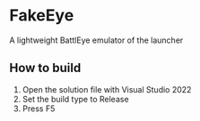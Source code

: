 # FakeEye
A lightweight BattlEye emulator of the launcher

## How to build
1. Open the solution file with Visual Studio 2022
2. Set the build type to Release 
3. Press F5

